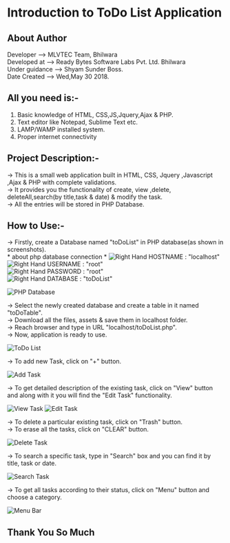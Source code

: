 # Introduction to ToDo List Application
  
  
## About Author

Developer	-->   MLVTEC Team, Bhilwara  
Developed at 	-->   Ready Bytes Software Labs Pvt. Ltd. Bhilwara  
Under guidance	-->   Shyam Sunder Boss.  
Date Created	-->   Wed,May 30 2018.  

## All you need is:-

1. Basic knowledge of HTML, CSS,JS,Jquery,Ajax & PHP.  
2. Text editor like Notepad, Sublime Text etc.   
3. LAMP/WAMP installed system.  
4. Proper internet connectivity  

## Project Description:-

-> This is a small web application built in HTML, CSS, Jquery ,Javascript ,Ajax & PHP with complete validations.    
-> It provides you the functionality of create, view ,delete, deleteAll,search(by title,task & date) & modify the task.   
-> All the entries will be stored in PHP Database.  

## How to Use:-

-> Firstly, create a Database named "toDoList" in PHP database(as shown in screenshots).  
	* about php database connection * 
		![Right Hand](https://github.com/Rajs0ni/Web-Apps/blob/master/todolist/hrIcon.png)  HOSTNAME : "localhost"  
		![Right Hand](https://github.com/Rajs0ni/Web-Apps/blob/master/todolist/hrIcon.png)  USERNAME : "root"  
		![Right Hand](https://github.com/Rajs0ni/Web-Apps/blob/master/todolist/hrIcon.png)  PASSWORD : "root"  
		![Right Hand](https://github.com/Rajs0ni/Web-Apps/blob/master/todolist/hrIcon.png)  DATABASE : "toDoList"  
		
![PHP Database](https://github.com/Rajs0ni/Web-Apps/blob/master/todolist/Screenshot-6.png)  



-> Select the newly created database and create a table in it named "toDoTable".  
-> Download all the files, assets & save them in localhost folder.  
-> Reach browser and type in URL "localhost/toDoList.php".  
-> Now, application is ready to use.  


![ToDo List](https://github.com/Rajs0ni/Web-Apps/blob/master/todolist/Screenshot-1.png)  

-> To add new Task, click on "+" button.  

![Add Task](https://github.com/Rajs0ni/Web-Apps/blob/master/todolist/Screenshot-2.png)  

-> To get detailed description of the existing task, click on "View" button and along with it you will find the "Edit Task" functionality.  

![View Task](https://github.com/Rajs0ni/Web-Apps/blob/master/todolist/Screenshot-3.png)
![Edit Task](https://github.com/Rajs0ni/Web-Apps/blob/master/todolist/Screenshot-3(1).png)

-> To delete a particular existing task, click on "Trash" button.  
-> To erase all the tasks, click on "CLEAR" button.  
 
![Delete Task](https://github.com/Rajs0ni/Web-Apps/blob/master/todolist/Screenshot-1.png)  

-> To search a specific task, type in "Search" box and you can find it by title, task or date.  

![Search Task](https://github.com/Rajs0ni/Web-Apps/blob/master/todolist/Screenshot-7.png)  

-> To get all tasks according to their status, click on "Menu" button and choose a category.  

![Menu Bar](https://github.com/Rajs0ni/Web-Apps/blob/master/todolist/Screenshot-5.png)  

   Thank You So Much
   ---
